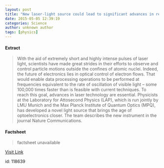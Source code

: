 ```yaml
---
layout: post
title: "New laser-light source could lead to significant advances in research on fundamental physics"
date: 2015-05-05 12:39:19
categories: Science
author: unknown author
tags: [physics]
---
```



#### Extract
>With the aid of extremely short and highly intense pulses of laser light, scientists have made great strides in their efforts to observe and control particle motions outside the confines of atomic nuclei. Indeed, the future of electronics lies in optical control of electron flows. That would enable data processing operations to be performed at frequencies equivalent to the rate of oscillation of visible light – some 100,000 times faster than is feasible with current techniques. To reach this goal, advances in laser technology are essential. Physicists at the Laboratory for Attosecond Physics (LAP), which is run jointly by LMU Munich and the Max Planck Institute of Quantum Optics (MPQ), has developed a novel light source that brings the age of optoelectronics closer. The team describes the new instrument in the journal Nature Communications.

#### Factsheet
>factsheet unavailable

[Visit Link](http://phys.org/news350033946.html)

id:  118639
